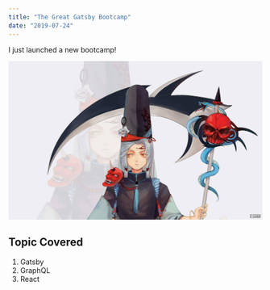 ```yaml
---
title: "The Great Gatsby Bootcamp"
date: "2019-07-24"
---
```


I just launched a new bootcamp!

![Grass](./ss.jpg)

## Topic Covered

1. Gatsby
2. GraphQL
3. React